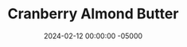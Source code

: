 ---
layout: post
title:  "Cranberry Almond Butter"
date:   2024-02-12 00:00:00 -05000
categories: 
- Recipes
- Sauces, etc.
permalink: /recipes/cran-almond
image: /assets/Food/Spreads, Sauces, Toppings/Flavored Nut Butters/flavored-pb-cran-almond.jpg
ing: cranalmond-ing
facts: cranalmond-facts
Prep: 10
Rest: 
Cook: 
Source1: 
Source2: 
Description: I love myself a classic natural nut butter, but sometimes I like to mix it up with various different flavors. It's sweet but sugar free, healthy, and lower in fat, since some of the nuts are replaced with fruit or other ingredients. I've also added a scoop of protein powder to add some more protein, since there is proportionally less nuts than regular nut butter.
Instructions: 
- In a food processor, blend together the nuts until a smooth nut butter is formed. Scrape down the sides every minute or so. This should take about 5-10 minutes<br><br>

- Then, choose your flavor, and blend in the rest of the ingredients with the salt (optional, depending on the saltiness of your nuts), sweetener (liquid monk fruit or stevia), and protein powder (unflavored whey)<br><br>

- Cranberry Almond - use almonds as your nut, along with 3 oz (85 g) fresh cranberries, 1/4 cup (60 g) unsweetened applesauce, and 1/2 tsp (2.5 g) almond extract<br><br>

- For my other flavored nut butters, check out the links below<br><br>
- <p><a href="choc-pb">Chocolate Banana Peanut Butter</a></p>
- <p><a href="straw-mint">Strawberry Mint Pistachio Butter</a></p>
---